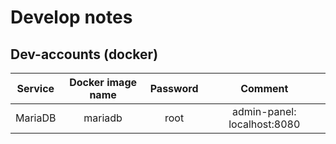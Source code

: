 # Develop notes

## Dev-accounts (docker)
| Service |Docker image name| Password | Comment |
|:-------:|:---------------:|:--------:|:-------:|
|MariaDB  |mariadb          |root      |admin-panel: localhost:8080|

